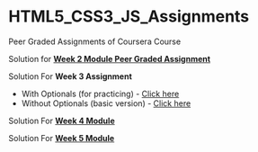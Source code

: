 # HTML5_CSS3_JS_Assignments
Peer Graded Assignments of Coursera Course

Solution for **[Week 2 Module Peer Graded Assignment](https://sasank09.github.io/HTML5_CSS3_JS_Assignments/Module2/index.html)**

Solution For **Week 3 Assignment**
  *  With Optionals (for practicing)      - [Click here](https://sasank09.github.io/HTML5_CSS3_JS_Assignments/Module3/index.html)
  *  Without Optionals (basic version)    - [Click here](https://sasank09.github.io/HTML5_CSS3_JS_Assignments/Module3/index_basic.html)
  
Solution For **[Week 4 Module](https://sasank09.github.io/HTML5_CSS3_JS_Assignments/Module4/)**

Solution For **[Week 5 Module](https://sasank09.github.io/HTML5_CSS3_JS_Assignments/Module5/index.html)**



